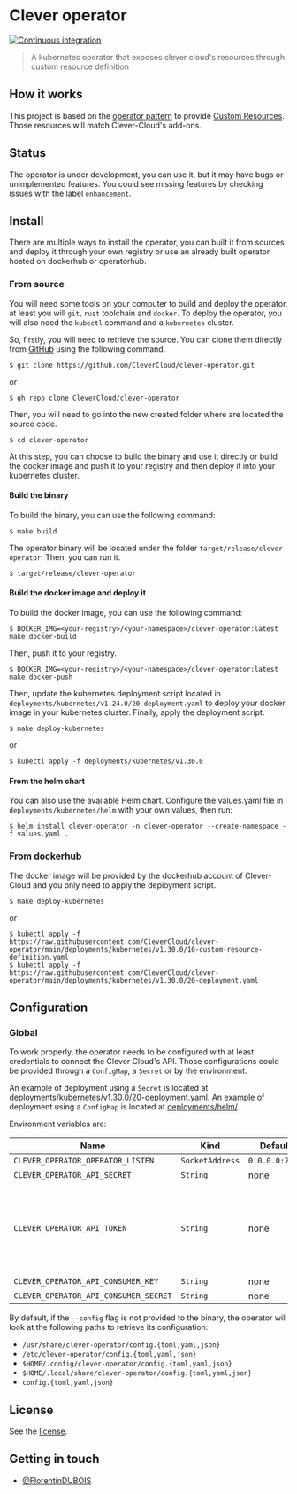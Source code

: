 # Clever operator

[![Continuous integration](https://github.com/CleverCloud/clever-operator/actions/workflows/ci.yml/badge.svg?branch=main)](https://github.com/CleverCloud/clever-operator/actions/workflows/ci.yml)

> A kubernetes operator that exposes clever cloud's resources through custom resource definition

## How it works

This project is based on the [operator pattern](https://kubernetes.io/docs/concepts/extend-kubernetes/operator/) to
provide [Custom Resources](https://kubernetes.io/docs/concepts/extend-kubernetes/api-extension/custom-resources/). Those
resources will match Clever-Cloud's add-ons.

## Status

The operator is under development, you can use it, but it may have bugs or unimplemented features. You could see missing
features by checking issues with the label `enhancement`.

## Install

There are multiple ways to install the operator, you can built it from sources and deploy it through your own registry
or use an already built operator hosted on dockerhub or operatorhub.

### From source

You will need some tools on your computer to build and deploy the operator, at least you will `git`, `rust` toolchain and
`docker`. To deploy the operator, you will also need the `kubectl` command and a `kubernetes` cluster.

So, firstly, you will need to retrieve the source. You can clone them directly from
[GitHub](https://github.com/CleverCloud/clever-operator) using the following command.

```
$ git clone https://github.com/CleverCloud/clever-operator.git
```
or
```
$ gh repo clone CleverCloud/clever-operator
```

Then, you will need to go into the new created folder where are located the source code.

```
$ cd clever-operator
```

At this step, you can choose to build the binary and use it directly or build the docker image and push it to your
registry and then deploy it into your kubernetes cluster.

#### Build the binary

To build the binary, you can use the following command:

```
$ make build
```

The operator binary will be located under the folder `target/release/clever-operator`. Then, you can run it.

```
$ target/release/clever-operator
```

#### Build the docker image and deploy it

To build the docker image, you can use the following command:

```
$ DOCKER_IMG=<your-registry>/<your-namespace>/clever-operator:latest make docker-build
```

Then, push it to your registry.

```
$ DOCKER_IMG=<your-registry>/<your-namespace>/clever-operator:latest make docker-push
```

Then, update the kubernetes deployment script located in `deployments/kubernetes/v1.24.0/20-deployment.yaml` to deploy
your docker image in your kubernetes cluster. Finally, apply the deployment script.

```
$ make deploy-kubernetes
```
or
```
$ kubectl apply -f deployments/kubernetes/v1.30.0
```

#### From the helm chart

You can also use the available Helm chart. Configure the values.yaml file in `deployments/kubernetes/helm` with your own values, then run:

```console
$ helm install clever-operator -n clever-operator --create-namespace -f values.yaml .
```

### From dockerhub

The docker image will be provided by the dockerhub account of Clever-Cloud and you only need to apply the deployment
script.

```
$ make deploy-kubernetes
```
or
```
$ kubectl apply -f https://raw.githubusercontent.com/CleverCloud/clever-operator/main/deployments/kubernetes/v1.30.0/10-custom-resource-definition.yaml
$ kubectl apply -f https://raw.githubusercontent.com/CleverCloud/clever-operator/main/deployments/kubernetes/v1.30.0/20-deployment.yaml
```

## Configuration

### Global

To work properly, the operator needs to be configured with at least credentials to connect the Clever Cloud's API. 
Those configurations could be provided through a `ConfigMap`, a `Secret` or by the environment.

An example of deployment using a `Secret` is located at [deployments/kubernetes/v1.30.0/20-deployment.yaml](./deployments/kubernetes/v1.30.0/20-deployment.yaml).
An example of deployment using a `ConfigMap` is located at [deployments/helm/](./deployments/kubernetes/helm/templates/configmap.yaml).

Environment variables are:

| Name                                  | Kind            | Default                        | Required | Description                                                       |
| ------------------------------------- | --------------- | ------------------------------ |----------|-------------------------------------------------------------------|
| `CLEVER_OPERATOR_OPERATOR_LISTEN`     | `SocketAddress` | `0.0.0.0:7080`                 | yes      |                                                                   |
| `CLEVER_OPERATOR_API_SECRET`          | `String`        | none                           | false    |                                                                   |
| `CLEVER_OPERATOR_API_TOKEN`           | `String`        | none                           | yes      | if used alone, we assume that we are using oauthless auth backend |
| `CLEVER_OPERATOR_API_CONSUMER_KEY`    | `String`        | none                           | false    |                                                                   |
| `CLEVER_OPERATOR_API_CONSUMER_SECRET` | `String`        | none                           | false    |                                                                   |

By default, if the `--config` flag is not provided to the binary, the operator will look at the following paths to
retrieve its configuration:

- `/usr/share/clever-operator/config.{toml,yaml,json}`
- `/etc/clever-operator/config.{toml,yaml,json}`
- `$HOME/.config/clever-operator/config.{toml,yaml,json}`
- `$HOME/.local/share/clever-operator/config.{toml,yaml,json}`
- `config.{toml,yaml,json}`

## License

See the [license](LICENSE).

## Getting in touch

- [@FlorentinDUBOIS](https://twitter.com/FlorentinDUBOIS)
